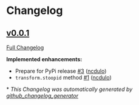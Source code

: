 # Changelog

## [v0.0.1](https://github.com/ncdulo/word_tools/tree/v0.0.1)

[Full Changelog](https://github.com/ncdulo/word_tools/compare/549f75ba04ffa9f64d8d0faa35a1324f2953970e...v0.0.1)

**Implemented enhancements:**
- Prepare for PyPi release [\#3](https://github.com/ncdulo/word_tools/pull/3) ([ncdulo](https://github.com/ncdulo))
- `transform.stoopid` method [\#1](https://github.com/ncdulo/word_tools/pull/1) ([ncdulo](https://github.com/ncdulo))



\* *This Changelog was automatically generated by [github_changelog_generator](https://github.com/github-changelog-generator/github-changelog-generator)*
